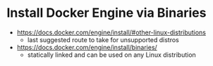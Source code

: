 # Install Docker Engine via Binaries

- https://docs.docker.com/engine/install/#other-linux-distributions
  - last suggested route to take for unsupported distros
- https://docs.docker.com/engine/install/binaries/
  - statically linked and can be used on any Linux distribution